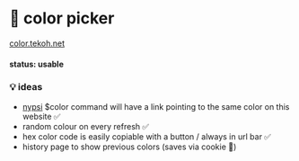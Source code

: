 # 🎨 color picker

[color.tekoh.net](https://color.tekoh.net)

#### status: usable

### 💡 ideas

 - [nypsi](https://github.com/tekoh/nypsi) $color command will have a link pointing to the same color on this website ✅
 - random colour on every refresh ✅
 - hex color code is easily copiable with a button / always in url bar ✅
 - history page to show previous colors (saves via cookie 🍪)
